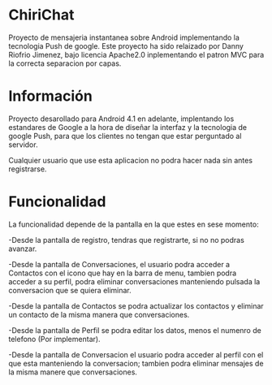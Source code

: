 ChiriChat
==========
Proyecto de mensajeria instantanea sobre Android implementando la tecnologia Push de google.
Este proyecto ha sido relaizado por Danny Riofrio Jimenez, bajo licencia Apache2.0 inplementando el patron MVC
para la correcta separacion por capas.

Información
============
Proyecto desarollado para Android 4.1 en adelante, implentando los estandares de Google a la hora de diseñar
la interfaz y la tecnologia de google Push, para que los clientes no tengan que estar perguntado al servidor.

Cualquier usuario que use esta aplicacion no podra hacer nada sin antes registrarse.

Funcionalidad
==============
La funcionalidad depende de la pantalla en la que estes en sese momento:

  -Desde la pantalla de registro, tendras que registrarte, si no no podras avanzar.
  
  -Desde la pantalla de Conversaciones, el usuario podra acceder a Contactos con el icono que hay en la barra de 
  menu, tambien podra acceder a su perfil, podra eliminar conversaciones manteniendo pulsada la conversacion que
  se quiera eliminar. 
  
  -Desde la pantalla de Contactos se podra actualizar los contactos y eliminar un contacto de la misma manera que 
  conversaciones.
  
  -Desde la pantalla de Perfil se podra editar los datos, menos el numenro de telefono (Por implementar).
  
  -Desde la pantalla de Conversacion el usuario podra acceder al perfil con el que esta manteniendo la conversacion;
  tambien podra eliminar mensajes de la misma manere que conversaciones.
  
